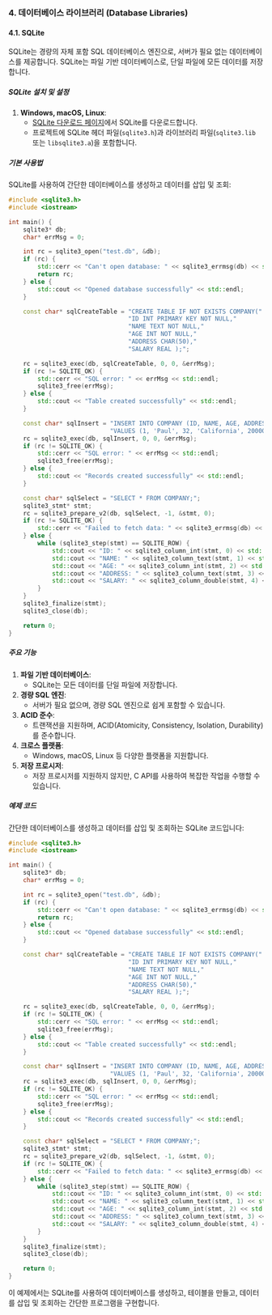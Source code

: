 ### 4. 데이터베이스 라이브러리 (Database Libraries)

#### 4.1. SQLite

SQLite는 경량의 자체 포함 SQL 데이터베이스 엔진으로, 서버가 필요 없는 데이터베이스를 제공합니다. SQLite는 파일 기반 데이터베이스로, 단일 파일에 모든 데이터를 저장합니다.

##### SQLite 설치 및 설정

1. **Windows, macOS, Linux**:
   - [SQLite 다운로드 페이지](https://www.sqlite.org/download.html)에서 SQLite를 다운로드합니다.
   - 프로젝트에 SQLite 헤더 파일(`sqlite3.h`)과 라이브러리 파일(`sqlite3.lib` 또는 `libsqlite3.a`)을 포함합니다.

##### 기본 사용법

SQLite를 사용하여 간단한 데이터베이스를 생성하고 데이터를 삽입 및 조회:

```cpp
#include <sqlite3.h>
#include <iostream>

int main() {
    sqlite3* db;
    char* errMsg = 0;

    int rc = sqlite3_open("test.db", &db);
    if (rc) {
        std::cerr << "Can't open database: " << sqlite3_errmsg(db) << std::endl;
        return rc;
    } else {
        std::cout << "Opened database successfully" << std::endl;
    }

    const char* sqlCreateTable = "CREATE TABLE IF NOT EXISTS COMPANY("
                                 "ID INT PRIMARY KEY NOT NULL,"
                                 "NAME TEXT NOT NULL,"
                                 "AGE INT NOT NULL,"
                                 "ADDRESS CHAR(50),"
                                 "SALARY REAL );";

    rc = sqlite3_exec(db, sqlCreateTable, 0, 0, &errMsg);
    if (rc != SQLITE_OK) {
        std::cerr << "SQL error: " << errMsg << std::endl;
        sqlite3_free(errMsg);
    } else {
        std::cout << "Table created successfully" << std::endl;
    }

    const char* sqlInsert = "INSERT INTO COMPANY (ID, NAME, AGE, ADDRESS, SALARY) "
                            "VALUES (1, 'Paul', 32, 'California', 20000.00 );";
    rc = sqlite3_exec(db, sqlInsert, 0, 0, &errMsg);
    if (rc != SQLITE_OK) {
        std::cerr << "SQL error: " << errMsg << std::endl;
        sqlite3_free(errMsg);
    } else {
        std::cout << "Records created successfully" << std::endl;
    }

    const char* sqlSelect = "SELECT * FROM COMPANY;";
    sqlite3_stmt* stmt;
    rc = sqlite3_prepare_v2(db, sqlSelect, -1, &stmt, 0);
    if (rc != SQLITE_OK) {
        std::cerr << "Failed to fetch data: " << sqlite3_errmsg(db) << std::endl;
    } else {
        while (sqlite3_step(stmt) == SQLITE_ROW) {
            std::cout << "ID: " << sqlite3_column_int(stmt, 0) << std::endl;
            std::cout << "NAME: " << sqlite3_column_text(stmt, 1) << std::endl;
            std::cout << "AGE: " << sqlite3_column_int(stmt, 2) << std::endl;
            std::cout << "ADDRESS: " << sqlite3_column_text(stmt, 3) << std::endl;
            std::cout << "SALARY: " << sqlite3_column_double(stmt, 4) << std::endl;
        }
    }
    sqlite3_finalize(stmt);
    sqlite3_close(db);

    return 0;
}
```

##### 주요 기능

1. **파일 기반 데이터베이스**:
   - SQLite는 모든 데이터를 단일 파일에 저장합니다.
2. **경량 SQL 엔진**:
   - 서버가 필요 없으며, 경량 SQL 엔진으로 쉽게 포함할 수 있습니다.
3. **ACID 준수**:
   - 트랜잭션을 지원하며, ACID(Atomicity, Consistency, Isolation, Durability)를 준수합니다.
4. **크로스 플랫폼**:
   - Windows, macOS, Linux 등 다양한 플랫폼을 지원합니다.
5. **저장 프로시저**:
   - 저장 프로시저를 지원하지 않지만, C API를 사용하여 복잡한 작업을 수행할 수 있습니다.

##### 예제 코드

간단한 데이터베이스를 생성하고 데이터를 삽입 및 조회하는 SQLite 코드입니다:

```cpp
#include <sqlite3.h>
#include <iostream>

int main() {
    sqlite3* db;
    char* errMsg = 0;

    int rc = sqlite3_open("test.db", &db);
    if (rc) {
        std::cerr << "Can't open database: " << sqlite3_errmsg(db) << std::endl;
        return rc;
    } else {
        std::cout << "Opened database successfully" << std::endl;
    }

    const char* sqlCreateTable = "CREATE TABLE IF NOT EXISTS COMPANY("
                                 "ID INT PRIMARY KEY NOT NULL,"
                                 "NAME TEXT NOT NULL,"
                                 "AGE INT NOT NULL,"
                                 "ADDRESS CHAR(50),"
                                 "SALARY REAL );";

    rc = sqlite3_exec(db, sqlCreateTable, 0, 0, &errMsg);
    if (rc != SQLITE_OK) {
        std::cerr << "SQL error: " << errMsg << std::endl;
        sqlite3_free(errMsg);
    } else {
        std::cout << "Table created successfully" << std::endl;
    }

    const char* sqlInsert = "INSERT INTO COMPANY (ID, NAME, AGE, ADDRESS, SALARY) "
                            "VALUES (1, 'Paul', 32, 'California', 20000.00 );";
    rc = sqlite3_exec(db, sqlInsert, 0, 0, &errMsg);
    if (rc != SQLITE_OK) {
        std::cerr << "SQL error: " << errMsg << std::endl;
        sqlite3_free(errMsg);
    } else {
        std::cout << "Records created successfully" << std::endl;
    }

    const char* sqlSelect = "SELECT * FROM COMPANY;";
    sqlite3_stmt* stmt;
    rc = sqlite3_prepare_v2(db, sqlSelect, -1, &stmt, 0);
    if (rc != SQLITE_OK) {
        std::cerr << "Failed to fetch data: " << sqlite3_errmsg(db) << std::endl;
    } else {
        while (sqlite3_step(stmt) == SQLITE_ROW) {
            std::cout << "ID: " << sqlite3_column_int(stmt, 0) << std::endl;
            std::cout << "NAME: " << sqlite3_column_text(stmt, 1) << std::endl;
            std::cout << "AGE: " << sqlite3_column_int(stmt, 2) << std::endl;
            std::cout << "ADDRESS: " << sqlite3_column_text(stmt, 3) << std::endl;
            std::cout << "SALARY: " << sqlite3_column_double(stmt, 4) << std::endl;
        }
    }
    sqlite3_finalize(stmt);
    sqlite3_close(db);

    return 0;
}
```

이 예제에서는 SQLite를 사용하여 데이터베이스를 생성하고, 테이블을 만들고, 데이터를 삽입 및 조회하는 간단한 프로그램을 구현합니다.
